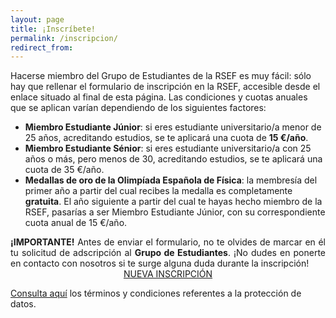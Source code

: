 ```yaml
---
layout: page
title: ¡Inscríbete!
permalink: /inscripcion/
redirect_from:
---
```


Hacerse miembro del Grupo de Estudiantes de la RSEF es muy fácil: sólo hay que rellenar el formulario de inscripción en la RSEF, accesible desde el enlace situado al final de esta página. Las condiciones y cuotas anuales que se aplican varían dependiendo de los siguientes factores:
<ul class="collection">
  <li class="collection-item">
    <strong>Miembro Estudiante Júnior</strong>: si eres estudiante universitario/a menor de 25 años, acreditando estudios, se te aplicará una cuota de <strong>15 €/año</strong>.
  </li>
  <li class="collection-item">
    <strong>Miembro Estudiante Sénior</strong>: si eres estudiante universitario/a con 25 años o más, pero menos de 30, acreditando estudios, se te aplicará una cuota de 35 €/año.
  </li>
  <li class="collection-item">
    <strong>Medallas de oro de la Olimpíada Española de Física</strong>: la membresía del primer año a partir del cual recibes la medalla es completamente <strong>gratuita</strong>. El año siguiente a partir del cual te hayas hecho miembro de la RSEF, pasarías a ser Miembro Estudiante Júnior, con su correspondiente cuota anual de 15 €/año.
  </li>
</ul>
<div class="row">
  <div style="text-align:justify;">
    <strong>¡IMPORTANTE!</strong> Antes de enviar el formulario, no te olvides de marcar en él tu solicitud de adscripción al <strong>Grupo de Estudiantes</strong>. ¡No dudes en ponerte en contacto con nosotros si te surge alguna duda durante la inscripción!
  </div>
</div>

<div class="row">
	<div style="text-align:center;">
		<a class="waves-effect waves-light btn-large" href="https://rsef.es/area-de-miembros/formulario-de-inscripcion-en-la-rsef">NUEVA INSCRIPCIÓN</a>
  </div>
</div>

<a href="https://rsef.es/aviso-legal-y-politica-de-privacidad">Consulta aquí</a> los términos y condiciones referentes a la protección de datos.

